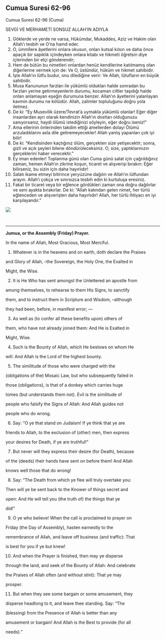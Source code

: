 
## Cumua Suresi 62-96

Cumua Suresi 62-96 (Cuma)

SEVGİ VE MERHAMETİ SONSUZ ALLAH’IN ADIYLA

1. Göklerde ve yerde ne varsa, Hükümdar, Mukaddes, Aziz ve Hakim olan Allah’ı tesbih ve O’na hamd eder.
2. O, ümmîlere âyetlerini onlara okusun, onları kutsal kılsın ve daha önce apaçık bir sapıklık içindeyken onlara kitabı ve hikmeti öğretsin diye içlerinden bir elçi gönderendir;
3. Hem de bütün bu nimetleri onlardan henüz kendilerine katılmamış olan diğerlerine vermek için de: Ve O, üstündür, hüküm ve hikmet sahibidir.
4. İşte Allah’ın lütfu budur, onu dilediğine verir: Ve Allah, lütufların en büyük sahibidir.
5. Musa Kanununun farzları ile yükümlü oldukları halde sonradan bu farzları yerine getirmeyenlerin durumu, kocaman ciltler taşıdığı halde onları anlamayan eşeğin durumuna benzer. Allah’ın âyetlerini yalanlayan kavmin durumu ne kötüdür. Allah, zalimler topluluğunu doğru yola iletmez.
6. De ki: “Ey Musevilik üzere/Tevrat’a uymakla yükümlü olanlar! Eğer diğer insanlardan ayrı olarak kendinizin Allah’ın dostları olduğunuzu sanıyorsanız, haydi ölümü istediğinizi söyleyin, eğer doğru iseniz!”
7. Ama ellerinin önlerinden takdim ettiği amellerden dolayı Ölümü arzuladıklarını asla dile getiremeyecekler! Allah yanlış yapanları çok iyi bilir!
8. De ki: “Kendisinden kaçtığınız ölüm, gerçekten size yetişecektir; sonra, gizli ve açık şeyleri bilene döndürüleceksiniz. O, size, yaptıklarınızın gerçeklerini haber verecektir.”
9. Ey iman edenler! Toplanma günü olan Cuma günü salat için çağrıldığınız zaman, hemen Allah’ın zikrine koşun, ticaret ve alışverişi bırakın: Eğer bilirseniz, bu sizin için daha hayırlıdır!
10. Salatı ikame etmeyi bitirince yeryüzüne dağılın ve Allah’ın lütfundan arayın. Allah’ı çokça ve sınırsızca tesbih edin ki kurtuluşa eresiniz.
11. Fakat bir ticaret veya bir eğlence gördükleri zaman ona doğru dağılırlar ve seni ayakta bırakırlar. De ki: “Allah katından gelen nimet, her türlü eğlenceden ve alışverişten daha hayırlıdır! Allah, her türlü ihtiyacı en iyi karşılayandır.”

![](https://blogger.googleusercontent.com/img/b/R29vZ2xl/AVvXsEhLM2SkENCwaYNNbwsHgkkY9jWHcZiCLNclDpvyRcKanUjB3f14fh51ftDaeo9XWtJlU7QseUUdU-qpdWLrT8Gm5XysvYyd11Q21sBeLK0NY8rYX6KtnaM45ztkpHZvIT_WQffQJ-XzABmHieV_G4LcdBMPKj7rjZjR3nImGf0TgZOu4Nn1GI5TWpkbFs-M/s320/div5.png)

[  
](https://www.blogger.com/blog/post/edit/5724704568349331251/6520178961590300353#)


---

**Jumua, or the Assembly (Friday) Prayer.** 

In the name of Allah, Most Gracious, Most Merciful.

1. Whatever is in the heavens and on earth, doth declare the Praises 

and Glory of Allah, –the Sovereign, the Holy One, the Exalted in 

Might, the Wise.

2. It is He Who has sent amongst the Unlettered an apostle from

among themselves, to rehearse to them His Signs, to sanctify

them, and to instruct them in Scripture and Wisdom, –although

they had been, before, in manifest error; —

3. As well as (to confer all these benefits upon) others of

them, who have not already joined them: And He is Exalted in

Might, Wise.

4. Such is the Bounty of Allah, which He bestows on whom He

will: And Allah is the Lord of the highest bounty.

5. The similitude of those who were charged with the

(obligations of the) Mosaic Law, but who subsequently failed in

those (obligations), is that of a donkey which carries huge

tomes (but understands them not). Evil is the similitude of

people who falsify the Signs of Allah: And Allah guides not

people who do wrong.

6. Say: “O ye that stand on Judaism! If ye think that ye are

friends to Allah, to the exclusion of (other) men, then express

your desires for Death, if ye are truthful!”

7. But never will they express their desire (for Death), because

of the (deeds) their hands have sent on before them! And Allah

knows well those that do wrong!

8. Say: “The Death from which ye flee will truly overtake you:

Then will ye be sent back to the Knower of things secret and

open: And He will tell you (the truth of) the things that ye

did!”

9. O ye who believe! When the call is proclaimed to prayer on

Friday (the Day of Assembly), hasten earnestly to the

remembrance of Allah, and leave off business (and traffic): That

is best for you if ye but knew!

10. And when the Prayer is finished, then may ye disperse

through the land, and seek of the Bounty of Allah: And celebrate

the Praises of Allah often (and without stint): That ye may

prosper.

11. But when they see some bargain or some amusement, they

disperse headlong to it, and leave thee standing. Say: “The

(blessing) from the Presence of Allah is better than any

amusement or bargain! And Allah is the Best to provide (for all

needs).”